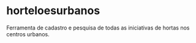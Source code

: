 # horteloesurbanos
Ferramenta de cadastro e pesquisa de todas as iniciativas de hortas nos centros urbanos.
